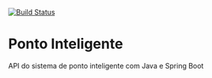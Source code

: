 [![Build Status](https://travis-ci.org/Adolfoferri/ponto-inteligente-api.svg?branch=master)](https://travis-ci.org/Adolfoferri/ponto-inteligente-api)
# Ponto Inteligente
API do sistema de ponto inteligente com Java e Spring Boot
